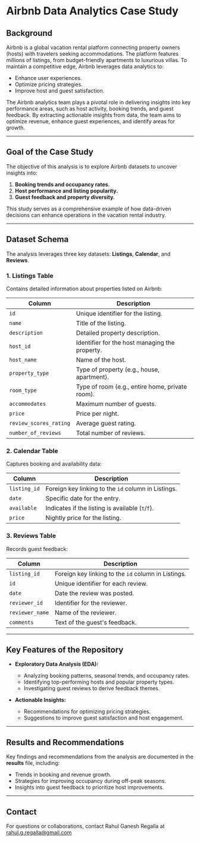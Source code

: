 # Airbnb Data Analytics Case Study

## Background
Airbnb is a global vacation rental platform connecting property owners (hosts) with travelers seeking accommodations. The platform features millions of listings, from budget-friendly apartments to luxurious villas. To maintain a competitive edge, Airbnb leverages data analytics to:

- Enhance user experiences.
- Optimize pricing strategies.
- Improve host and guest satisfaction.

The Airbnb analytics team plays a pivotal role in delivering insights into key performance areas, such as host activity, booking trends, and guest feedback. By extracting actionable insights from data, the team aims to optimize revenue, enhance guest experiences, and identify areas for growth.

---

## Goal of the Case Study
The objective of this analysis is to explore Airbnb datasets to uncover insights into:

1. **Booking trends and occupancy rates.**
2. **Host performance and listing popularity.**
3. **Guest feedback and property diversity.**

This study serves as a comprehensive example of how data-driven decisions can enhance operations in the vacation rental industry.

---

## Dataset Schema

The analysis leverages three key datasets: **Listings**, **Calendar**, and **Reviews**.

### 1. Listings Table
Contains detailed information about properties listed on Airbnb:

| Column                | Description                                      |
|-----------------------|--------------------------------------------------|
| `id`                  | Unique identifier for the listing.              |
| `name`                | Title of the listing.                           |
| `description`         | Detailed property description.                  |
| `host_id`             | Identifier for the host managing the property.  |
| `host_name`           | Name of the host.                               |
| `property_type`       | Type of property (e.g., house, apartment).       |
| `room_type`           | Type of room (e.g., entire home, private room). |
| `accommodates`        | Maximum number of guests.                       |
| `price`               | Price per night.                                |
| `review_scores_rating`| Average guest rating.                           |
| `number_of_reviews`   | Total number of reviews.                        |

### 2. Calendar Table
Captures booking and availability data:

| Column      | Description                                        |
|-------------|----------------------------------------------------|
| `listing_id`| Foreign key linking to the `id` column in Listings.|
| `date`      | Specific date for the entry.                       |
| `available` | Indicates if the listing is available (`t`/`f`).   |
| `price`     | Nightly price for the listing.                     |

### 3. Reviews Table
Records guest feedback:

| Column        | Description                                        |
|---------------|----------------------------------------------------|
| `listing_id`  | Foreign key linking to the `id` column in Listings.|
| `id`          | Unique identifier for each review.                |
| `date`        | Date the review was posted.                       |
| `reviewer_id` | Identifier for the reviewer.                      |
| `reviewer_name`| Name of the reviewer.                            |
| `comments`    | Text of the guest's feedback.                     |

---

## Key Features of the Repository
- **Exploratory Data Analysis (EDA):**
  - Analyzing booking patterns, seasonal trends, and occupancy rates.
  - Identifying top-performing hosts and popular property types.
  - Investigating guest reviews to derive feedback themes.

- **Actionable Insights:**
  - Recommendations for optimizing pricing strategies.
  - Suggestions to improve guest satisfaction and host engagement.

---


## Results and Recommendations
Key findings and recommendations from the analysis are documented in the **results** file, including:

- Trends in booking and revenue growth.
- Strategies for improving occupancy during off-peak seasons.
- Insights into guest feedback to prioritize host improvements.

---

## Contact
For questions or collaborations, contact Rahul Ganesh Regalla at rahul.g.regalla@gmail.com

